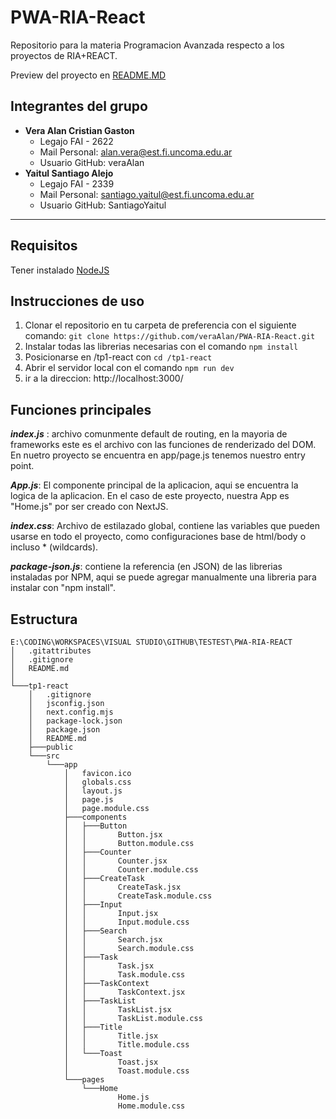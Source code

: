 # PWA-RIA-React

Repositorio para la materia Programacion Avanzada respecto a los proyectos de RIA+REACT.

Preview del proyecto en [README.MD](tp1-react/README.md)

## Integrantes del grupo

- **Vera Alan Cristian Gaston** 
    - Legajo FAI - 2622  
    - Mail Personal: alan.vera@est.fi.uncoma.edu.ar
    - Usuario GitHub: veraAlan
- **Yaitul Santiago Alejo**
    - Legajo FAI - 2339
    - Mail Personal: santiago.yaitul@est.fi.uncoma.edu.ar
    - Usuario GitHub: SantiagoYaitul
---

## Requisitos
Tener instalado [NodeJS](https://nodejs.org/en/download)

## Instrucciones de uso

1. Clonar el repositorio en tu carpeta de preferencia con el siguiente comando: ```git clone https://github.com/veraAlan/PWA-RIA-React.git```
2. Instalar todas las librerias necesarias con el comando ```npm install```
3. Posicionarse en /tp1-react con ```cd /tp1-react```
4. Abrir el servidor local con el comando ```npm run dev```
5. ir a la direccion: http://localhost:3000/

## Funciones principales

***index.js*** : archivo comunmente default de routing, en la mayoria de frameworks este es el archivo con las funciones de renderizado del DOM. En nuetro proyecto se encuentra en app/page.js tenemos nuestro entry point.
 
***App.js***: El componente principal de la aplicacion, aqui se encuentra la logica de la aplicacion. En el caso de este proyecto, nuestra App es "Home.js" por ser creado con NextJS.
 
***index.css***: Archivo de estilazado global, contiene las variables que pueden usarse en todo el proyecto, como configuraciones base de html/body o incluso * (wildcards).
 
***package-json.js***: contiene la referencia (en JSON) de las librerias instaladas por NPM, aqui se puede agregar manualmente una libreria para instalar con "npm install".
 

## Estructura

```
E:\CODING\WORKSPACES\VISUAL STUDIO\GITHUB\TESTEST\PWA-RIA-REACT
│   .gitattributes
│   .gitignore
│   README.md
│
└───tp1-react
    │   .gitignore
    │   jsconfig.json
    │   next.config.mjs
    │   package-lock.json
    │   package.json
    │   README.md
    ├───public
    └───src
        └───app
            │   favicon.ico
            │   globals.css
            │   layout.js
            │   page.js
            │   page.module.css
            ├───components
            │   ├───Button
            │   │       Button.jsx
            │   │       Button.module.css
            │   ├───Counter
            │   │       Counter.jsx
            │   │       Counter.module.css
            │   ├───CreateTask
            │   │       CreateTask.jsx
            │   │       CreateTask.module.css
            │   ├───Input
            │   │       Input.jsx
            │   │       Input.module.css
            │   ├───Search
            │   │       Search.jsx
            │   │       Search.module.css
            │   ├───Task
            │   │       Task.jsx
            │   │       Task.module.css
            │   ├───TaskContext
            │   │       TaskContext.jsx
            │   ├───TaskList
            │   │       TaskList.jsx
            │   │       TaskList.module.css
            │   ├───Title
            │   │       Title.jsx
            │   │       Title.module.css
            │   └───Toast
            │           Toast.jsx
            │           Toast.module.css
            └───pages
                └───Home
                        Home.js
                        Home.module.css
```

